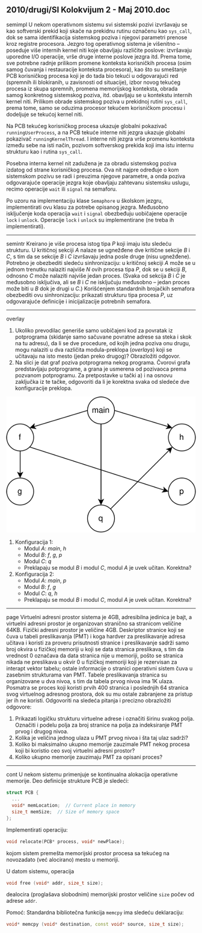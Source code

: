 2010/drugi/SI Kolokvijum 2 - Maj 2010.doc
--------------------------------------------------------------------------------
semimpl
U nekom operativnom sistemu svi sistemski pozivi izvršavaju se kao softverski prekid koji
skače na prekidnu rutinu označenu kao `sys_call`, dok se sama identifikacija sistemskog
poziva i njegovi parametri prenose kroz registre procesora. Jezgro tog operativnog sistema je
višenitno – poseduje više internih kernel niti koje obavljaju različite poslove: izvršavaju
uporedne I/O operacije, vrše druge interne poslove jezgra itd. Prema tome, sve potrebne
radnje prilikom promene konteksta korisničkih procesa (osim samog čuvanja i restauracije
konteksta procesora), kao što su smeštanje PCB korisničkog procesa koji je do tada bio tekući
u odgovarajući red (spremnih ili blokiranih, u zavisnosti od situacije), izbor novog tekućeg
procesa iz skupa spremnih, promena memorijskog konteksta, obrada samog konkretnog
sistemskog poziva, itd. obavljaju se u kontekstu internih kernel niti. Prilikom obrade
sistemskog poziva u prekidnoj rutini `sys_call`, prema tome, samo se oduzima procesor
tekućem korisničkom procesu i dodeljuje se tekućoj kernel niti.

Na PCB tekućeg korisničkog procesa ukazuje globalni pokazivač `runningUserProcess`, a na
PCB tekuće interne niti jezgra ukazuje globalni pokazivač `runningKernelThread`. I interne
niti jezgra vrše promenu konteksta između sebe na isti način, pozivom softverskog prekida
koji ima istu internu strukturu kao i rutina `sys_call`.

Posebna interna kernel nit zadužena je za obradu sistemskog poziva izdatog od strane
korisničkog procesa. Ova nit najpre određuje o kom sistemskom pozivu se radi i preuzima
njegove parametre, a onda poziva odgovarajuće operacije jezgra koje obavljaju zahtevanu
sistemsku uslugu, recimo operacije `wait` ili `signal` na semaforu.

Po uzoru na implementaciju klase `Semaphore` u školskom jezgru, implementirati ovu klasu za
potrebe opisanog jezgra. Međusobno isključenje koda operacija `wait` i `signal` obezbeđuju
uobičajene operacije `lock` i `unlock`. Operacije `lock` i `unlock` su implementirane (ne treba ih
implementirati).

--------------------------------------------------------------------------------
semintr
Kreirano je više procesa istog tipa *P* koji imaju istu sledeću strukturu. U kritičnoj sekciji *A*
nalaze se ugnežđene dve kritične sekcije *B* i *C*, s tim da se sekcije *B* i *C* izvršavaju jedna posle
druge (nisu ugnežđene). Potrebno je obezbediti sledeću sinhronizaciju: u kritičnoj sekciji *A*
može se u jednom trenutku nalaziti najviše *N* ovih procesa tipa *P*, dok se u sekciji *B*, odnosno
*C* može nalaziti najviše jedan proces. (Svaka od sekcija *B* i *C* je međusobno isključiva, ali se
*B* i *C* ne isključuju međusobno – jedan proces može biti u *B* dok je drugi u *C*.) Korišćenjem
standardnih brojačkih semafora obezbediti ovu sinhronizaciju: prikazati strukturu tipa procesa
*P*, uz odgovarajuće definicije i inicijalizacije potrebnih semafora.

--------------------------------------------------------------------------------
overlay
1. Ukoliko prevodilac generiše samo uobičajeni kod za povratak iz potprograma (skidanje samo sačuvane povratne adrese sa steka i skok na tu adresu), da li se dve procedure, od kojih jedna poziva onu drugu, mogu nalaziti u dva različita modula-preklopa (*overlays*) koji se učitavaju na isto mesto (jedan preko drugog)? Obrazložiti odgovor.
2. Na slici je dat graf poziva potprograma nekog programa. Čvorovi grafa predstavljaju potprograme, a grana je usmerena od pozivaoca prema pozvanom potprogramu. Za pretpostavke u tački a) i na osnovu zaključka iz te tačke, odgovoriti da li je korektna svaka od sledeće dve konfiguracije preklopa.

![Graf](images/2010/k2-graf.svg)

1. Konfiguracija 1:
    - Modul *A*: *main*, *h*
    - Modul *B*: *f*, *g*, *p*
    - Modul *C*: *q*
    - Preklapaju se modul *B* i modul *C*, modul *A* je uvek učitan. Korektna?
2. Konfiguracija 2:
    - Modul *A*: *main*, *p*
    - Modul *B*: *f*, *g*
    - Modul *C*: *q*, *h*
    - Preklapaju se modul *B* i modul *C*, modul *A* je uvek učitan. Korektna?

--------------------------------------------------------------------------------
page
Virtuelni adresni prostor sistema je 4GB, adresibilna jedinica je bajt, a virtuelni adresni
prostor je organizovan stranično sa stranicom veličine 64KB. Fizički adresni prostor je
veličine 4GB. Deskriptor stranice koji se čuva u tabeli preslikavanja (PMT) i koga hardver za
preslikavanje adresa učitava i koristi za proveru prisutnosti stranice i preslikavanje sadrži
samo broj okvira u fizičkoj memoriji u koji se data stranica preslikava, s tim da vrednost 0
označava da data stranica nije u memoriji, pošto se stranica nikada ne preslikava u okvir 0 u
fizičkoj memoriji koji je rezervisan za interapt vektor tabelu; ostale informacije o stranici
operativni sistem čuva u zasebnim strukturama van PMT. Tabele preslikavanja stranica su
organizovane u dva nivoa, s tim da tabela prvog nivoa ima 1K ulaza. Posmatra se proces koji
koristi prvih 400 stranica i poslednjih 64 stranica svog virtuelnog adresnog prostora, dok su
mu ostale zabranjene za pristup jer ih ne koristi. Odgovoriti na sledeća pitanja i precizno
obrazložiti odgovore:

1. Prikazati logičku strukturu virtuelne adrese i označiti širinu svakog polja. Označiti i podelu polja za broj stranice na polja za indeksiranje PMT prvog i drugog nivoa.
2. Kolika je veličina jednog ulaza u PMT prvog nivoa i šta taj ulaz sadrži?
3. Koliko bi maksimalno ukupno memorije zauzimale PMT nekog procesa koji bi koristio ceo svoj virtuelni adresni prostor?
4. Koliko ukupno memorije zauzimaju PMT za opisani proces?

--------------------------------------------------------------------------------
cont
U nekom sistemu primenjuje se kontinualna alokacija operativne memorije. Deo definicije
strukture PCB je sledeći:
```cpp
struct PCB {
  ...
  void* memLocation;  // Current place in memory
  size_t memSize;  // Size of memory space
};
```
Implementirati operaciju:
```cpp
void relocate(PCB* process, void* newPlace);
```
kojom sistem premešta memorijski prostor procesa sa tekućeg na novozadato (već alocirano) mesto u memoriji.

U datom sistemu, operacija
```cpp
void free (void* addr, size_t size);
```
dealocira (proglašava slobodnim) memorijski prostor veličine `size` počev od adrese `addr`.

Pomoć: Standardna bibliotečna funkcija `memcpy` ima sledeću deklaraciju:
```cpp
void* memcpy (void* destination, const void* source, size_t size);
```

